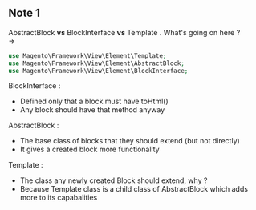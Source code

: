 ## Note 1
AbstractBlock **vs** BlockInterface **vs** Template . What's going on here ?  
=> 
```php
use Magento\Framework\View\Element\Template;
use Magento\Framework\View\Element\AbstractBlock;
use Magento\Framework\View\Element\BlockInterface;
```
BlockInterface : 
- Defined only that a block must have toHtml()
- Any block should have that method anyway

AbstractBlock : 
- The base class of blocks that they should extend (but not directly)
- It gives a created block more functionality

Template : 
- The class any newly created Block should extend, why ?
- Because Template class is a child class of AbstractBlock which adds more to its capabalities

